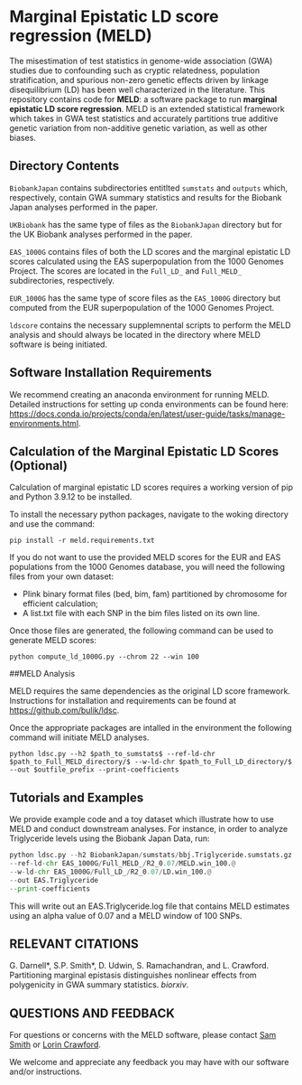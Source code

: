 # Marginal Epistatic LD score regression (MELD)

The misestimation of test statistics in genome-wide association (GWA) studies due to confounding such as cryptic relatedness, population stratification, and spurious non-zero genetic effects driven by linkage disequilibrium (LD) has been well characterized in the literature. This repository contains code for **MELD**: a software package to run **marginal epistatic LD score regression**. MELD is an extended statistical framework which takes in GWA test statistics and accurately partitions true additive genetic variation from non-additive genetic variation, as well as other biases.

## Directory Contents

`BiobankJapan` contains subdirectories entitlted `sumstats` and `outputs` which, respectively, contain GWA summary statistics and results for the Biobank Japan analyses performed in the paper. 

`UKBiobank` has the same type of files as the `BiobankJapan` directory but for the UK Biobank analyses performed in the paper. 

`EAS_1000G` contains files of both the LD scores and the marginal epistatic LD scores calculated using the EAS superpopulation from the 1000 Genomes Project. The scores are located in the `Full_LD_` and `Full_MELD_` subdirectories, respectively.

`EUR_1000G` has the same type of score files as the `EAS_1000G` directory but computed from the EUR superpopulation of the 1000 Genomes Project.

`ldscore` contains the necessary supplemnental scripts to perform the MELD analysis and should always be located in the directory where MELD software is being initiated.

## Software Installation Requirements

We recommend creating an anaconda environment for running MELD. Detailed instructions for setting up conda environments can be found here: https://docs.conda.io/projects/conda/en/latest/user-guide/tasks/manage-environments.html.

## Calculation of the Marginal Epistatic LD Scores (Optional)

Calculation of marginal epistatic LD scores requires a working version of pip and Python 3.9.12 to be installed.

To install the necessary python packages, navigate to the woking directory and use the command:

```pip install -r meld.requirements.txt```

If you do not want to use the provided MELD scores for the EUR and EAS populations from the 1000 Genomes database, you will need the following files from your own dataset:

* Plink binary format files (bed, bim, fam) partitioned by chromosome for efficient calculation;
* A list.txt file with each SNP in the bim files listed on its own line.

Once those files are generated, the following command can be used to generate MELD scores:

```python compute_ld_1000G.py --chrom 22 --win 100```

##MELD Analysis

MELD requires the same dependencies as the original LD score framework. Instructions for installation and requirements can be found at https://github.com/bulik/ldsc. 

Once the appropriate packages are intalled in the environment the following command will initiate MELD analyses.

```python ldsc.py --h2 $path_to_sumstats$ --ref-ld-chr $path_to_Full_MELD_directory/$ --w-ld-chr $path_to_Full_LD_directory/$ --out $outfile_prefix --print-coefficients```

 ## Tutorials and Examples
 
We provide example code and a toy dataset which illustrate how to use MELD and conduct downstream analyses.
For instance, in order to analyze Triglyceride levels using the Biobank Japan Data, run:

```python 
python ldsc.py --h2 BiobankJapan/sumstats/bbj.Triglyceride.sumstats.gz
--ref-ld-chr EAS_1000G/Full_MELD_/R2_0.07/MELD.win_100.@
--w-ld-chr EAS_1000G/Full_LD_/R2_0.07/LD.win_100.@
--out EAS.Triglyceride
--print-coefficients
 ```

This will write out an EAS.Triglyceride.log file that contains MELD estimates using an alpha value of 0.07 and a MELD window of 100 SNPs.
 ## RELEVANT CITATIONS

G. Darnell*, S.P. Smith*, D. Udwin, S. Ramachandran, and L. Crawford. Partitioning marginal epistasis distinguishes nonlinear effects from polygenicity in GWA summary statistics. _biorxiv_.

## QUESTIONS AND FEEDBACK
For questions or concerns with the MELD software, please contact [Sam Smith](mailto:samuel_smith1@brown.edu) or [Lorin Crawford](mailto:lcrawford@microsoft.com).

We welcome and appreciate any feedback you may have with our software and/or instructions. 

